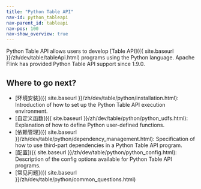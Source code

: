 ```yaml
---
title: "Python Table API"
nav-id: python_tableapi
nav-parent_id: tableapi
nav-pos: 100
nav-show_overview: true
---
```

<!--
Licensed to the Apache Software Foundation (ASF) under one
or more contributor license agreements.  See the NOTICE file
distributed with this work for additional information
regarding copyright ownership.  The ASF licenses this file
to you under the Apache License, Version 2.0 (the
"License"); you may not use this file except in compliance
with the License.  You may obtain a copy of the License at

  http://www.apache.org/licenses/LICENSE-2.0

Unless required by applicable law or agreed to in writing,
software distributed under the License is distributed on an
"AS IS" BASIS, WITHOUT WARRANTIES OR CONDITIONS OF ANY
KIND, either express or implied.  See the License for the
specific language governing permissions and limitations
under the License.
-->

Python Table API allows users to develop [Table API]({{ site.baseurl }}/zh/dev/table/tableApi.html) programs using the Python language.
Apache Flink has provided Python Table API support since 1.9.0.

## Where to go next?

- [环境安装]({{ site.baseurl }}/zh/dev/table/python/installation.html): Introduction of how to set up the Python Table API execution environment.
- [自定义函数]({{ site.baseurl }}/zh/dev/table/python/python_udfs.html): Explanation of how to define Python user-defined functions.
- [依赖管理]({{ site.baseurl }}/zh/dev/table/python/dependency_management.html): Specification of how to use third-part dependencies in a Python Table API program.
- [配置]({{ site.baseurl }}/zh/dev/table/python/python_config.html): Description of the config options available for Python Table API programs.
- [常见问题]({{ site.baseurl }}/zh/dev/table/python/common_questions.html)

